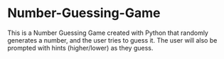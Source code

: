 # Number-Guessing-Game
This is a Number Guessing Game created with Python that randomly generates a number, and the user tries to guess it. The user will also be prompted with hints (higher/lower) as they guess.
